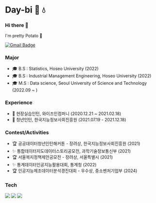 <!--
**Day-bi/Day-bi** is a ✨ _special_ ✨ repository because its `README.md` (this file) appears on your GitHub profile.

Here are some ideas to get you started:

- 🔭 I’m currently working on ...
- 🌱 I’m currently learning ...
- 👯 I’m looking to collaborate on ...
- 🤔 I’m looking for help with ...
- 💬 Ask me about ...
- 📫 How to reach me: ...
- 😄 Pronouns: ...
- ⚡ Fun fact: ...
### Experience

- 🌍 한국데이터산업진흥원 데이터청년캠퍼스 활동 (2021.06~2021.08)
- 🌍 데이터마케팅코리아, 데이터컨설팅팀 인턴 (2021.09~2021.12)
- 🔥 Naver boostcourse 1th, AI Basic (2022.01~2022.02)
- 🌍 빅데이터 연합동아리 BOAZ 20th, 데이터분석 부분 활동 (2023.01~2024.01)

-->

# Day-bi 🌱 💧

### Hi there 👋
I'm pretty Potato 🥔

[![Gmail Badge](https://img.shields.io/badge/Gmail-D14836?style=flat&logo=Gmail&logoColor=white)](mailto:nuripeace99@gmail.com) 

### Major
- 🎓 B.S : Statistics, Hoseo University (2022)
- 🎓 B.S : Industrial Management Engineering, Hoseo University (2022)
- 🎓 M.S : Data science, Seoul University of Science and Technology (2022.09 ~ )

### Experience
- 💎 현장실습인턴, 와이즈인컴퍼니 (2020.12.21 ~ 2021.02.18)
- 💎 청년인턴, 한국지능정보사회진흥원 (2021.07.19 - 2021.12.18)

### Contest/Activities
- 🏆 공공데이터청년인턴해커톤 - 장려상, 한국지능정보사회진흥원 (2021)
- ✨ 통합데이터지도데이터스토리공모전, 과학기술정보통신부 (2021)
- 🏆 서울복지정책제안공모전 - 장려상, 서울특별시 (2021)
- ✨ 통계데이터인공지능활용대회, 통계청 (2022)
- 🏆 인공지능제조데이터분석경진대회 - 우수상, 중소벤처기업부 (2024)

### Tech

<img src="https://img.shields.io/badge/Python-3776AB?style=flate&logo=python&logoColor=white"/> <img src="https://img.shields.io/badge/R studio-75AADB?style=flate&logo=rstudio&logoColor=white"/> <img src="https://img.shields.io/badge/Jupyter-F37626?style=flate&logo=jupyter&logoColor=white"/> <br/>

